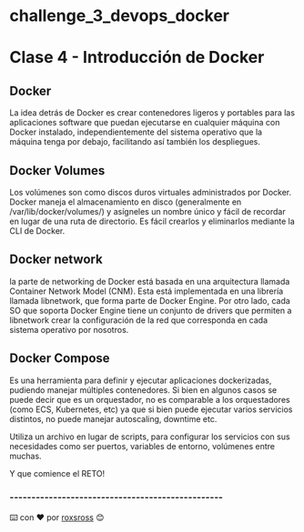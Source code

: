 # challenge_3_devops_docker

# Clase 4 - Introducción de Docker 

## Docker

La idea detrás de Docker es crear contenedores ligeros y portables para las aplicaciones software que puedan ejecutarse en cualquier máquina con Docker instalado, independientemente del sistema operativo que la máquina tenga por debajo, facilitando así también los despliegues.

## Docker Volumes

Los volúmenes son como discos duros virtuales administrados por Docker. Docker maneja el almacenamiento en disco (generalmente en /var/lib/docker/volumes/) y asígneles un nombre único y fácil de recordar en lugar de una ruta de directorio. Es fácil crearlos y eliminarlos mediante la CLI de Docker.

## Docker network

la parte de networking de Docker está basada en una arquitectura llamada Container Network Model (CNM). Esta está implementada en una librería llamada libnetwork, que forma parte de Docker Engine. Por otro lado, cada SO que soporta Docker Engine tiene un conjunto de drivers que permiten a libnetwork crear la configuración de la red que corresponda en cada sistema operativo por nosotros. 

## Docker Compose 

Es una herramienta para definir y ejecutar aplicaciones dockerizadas, pudiendo manejar múltiples contenedores. Si bien en algunos casos se puede decir que es un orquestador, no es comparable a los orquestadores (como ECS, Kubernetes, etc) ya que si bien puede ejecutar varios servicios distintos, no puede manejar autoscaling, downtime etc.

Utiliza un archivo en lugar de scripts, para configurar los servicios con sus necesidades como ser puertos, variables de entorno, volúmenes entre muchas.

Y que comience el RETO!

### -------------------------------------------------

⌨️ con ❤️ por [roxsross](https://github.com/roxsross) 😊